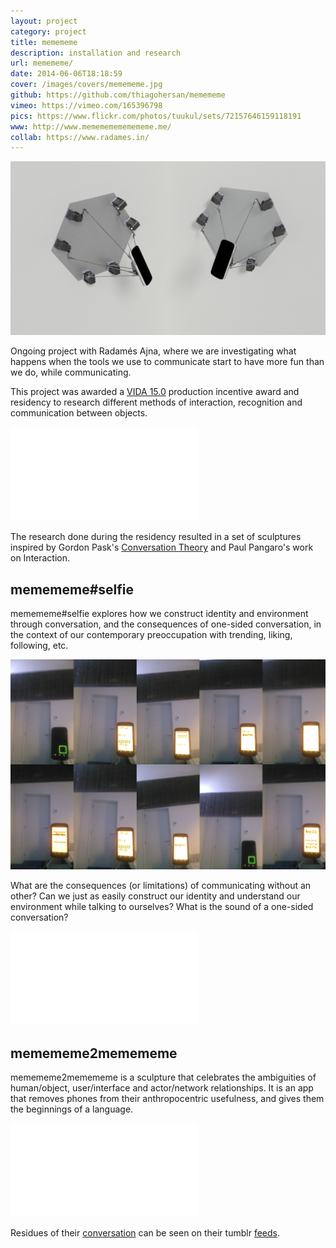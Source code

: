 ```yaml
---
layout: project
category: project
title: memememe
description: installation and research
url: memememe/
date: 2014-06-06T18:18:59
cover: /images/covers/memememe.jpg
github: https://github.com/thiagohersan/memememe
vimeo: https://vimeo.com/165396798
pics: https://www.flickr.com/photos/tuukul/sets/72157646159118191
www: http://www.memememememememe.me/
collab: https://www.radames.in/
---
```

![](/images/projects/memememe/memememe2.jpg)

Ongoing project with Radamés Ajna, where we are investigating what happens when the tools we use to communicate start to have more fun than we do, while communicating.

This project was awarded a [VIDA 15.0](https://vida.fundaciontelefonica.com/proyectos/vida-15/) production incentive award and residency to research different methods of interaction, recognition and communication between objects.

<div class="video-wrapper video-wrapper-16x9">
    <iframe src="//player.vimeo.com/video/88619700?portrait=0&amp;color=ff9933" frameborder="0" webkitallowfullscreen="" mozallowfullscreen="" allowfullscreen=""></iframe>
</div>

The research done during the residency resulted in a set of sculptures inspired by Gordon Pask's [Conversation Theory](http://www.pangaro.com/published/cyb-and-con.html) and Paul Pangaro's work on Interaction.

## memememe#selfie
memememe#selfie explores how we construct identity and environment through conversation, and the consequences of one-sided conversation, in the context of our contemporary preoccupation with trending, liking, following, etc.

![](/images/projects/memememe-selfie/selfies_s.jpg)
<!-- ![](/images/projects/memememe/memememe2_sm.jpg) -->

What are the consequences (or limitations) of communicating without an other? Can we just as easily construct our identity and understand our environment while talking to ourselves? What is the sound of a one-sided conversation?

<div class="video-wrapper video-wrapper-16x9">
    <iframe src="//player.vimeo.com/video/108008040" frameborder="0" webkitallowfullscreen="" mozallowfullscreen="" allowfullscreen=""></iframe>
</div>

## memememe2memememe
memememe2memememe is a sculpture that celebrates the ambiguities of human/object, user/interface and actor/network relationships. It is an app that removes phones from their anthropocentric usefulness, and gives them the beginnings of a language.

<div class="video-wrapper video-wrapper-16x9">
    <iframe src="//player.vimeo.com/video/121315652" frameborder="0" webkitallowfullscreen="" mozallowfullscreen="" allowfullscreen=""></iframe>
</div>

Residues of their [conversation](http://memememeselfie.tumblr.com/) can be seen on their tumblr [feeds](http://memememe2memememe.tumblr.com/).

